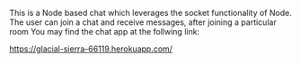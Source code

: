 This is a Node based chat which leverages the socket functionality of Node. The user can join a chat and receive messages, after joining a particular room
You may find the chat app at the follwing link: 

https://glacial-sierra-66119.herokuapp.com/

